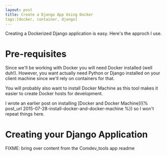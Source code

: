 ```yaml
---
layout: post
title: Create a Django App Using Docker
tags:[docker, container, django]
---
```


Creating a Dockerized Django application is easy. Here's the approch I
use.

# Pre-requisites

Since we'll be working with Docker you will need Docker installed
(well duh!). However, you want actually need Python or Django
installed on your client machine since we'll rely on containers for
that.

You will probably also want to install Docker Machine as this tool
makes it easier to create Docker hosts for development.

I wrote an earlier post on installing [Docker and Docker Machine]({% post_url 2015-07-28-install-docker-and-docker-machine %}) so I won't repeat things here.

# Creating your Django Application

FIXME: bring over content from the Comdev_tools app readme
